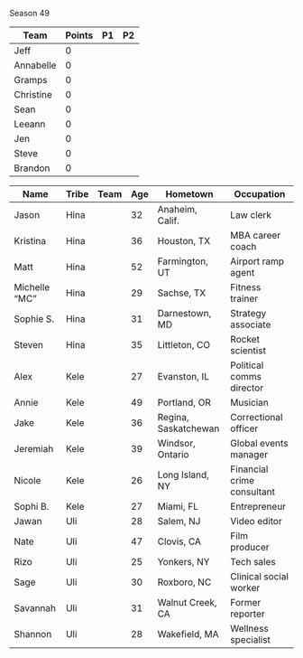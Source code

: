 Season 49

|Team|Points|P1|P2
| -------- | -------- | -------- | -------- |
| Jeff | 0 |  |  |
| Annabelle | 0 |  |  |
| Gramps | 0 |  |  |
| Christine | 0 |  |  |
| Sean | 0 |  |  |
| Leeann | 0  |  |  |
| Jen | 0 |  |  |
| Steve | 0 |  |  |
| Brandon | 0  |  |  |



| Name | Tribe | Team | Age | Hometown | Occupation |
| -------- | -------- | -------- | -------- | ----- | ----- |
|Jason|Hina||32|Anaheim, Calif.|Law clerk|
|Kristina|Hina||36|Houston, TX|MBA career coach|
|Matt|Hina||52|Farmington, UT|Airport ramp agent|
|Michelle “MC”|Hina||29|Sachse, TX|Fitness trainer|
|Sophie S.|Hina||31|Darnestown, MD|Strategy associate|
|Steven|Hina||35|Littleton, CO|Rocket scientist|
|Alex|Kele||27|Evanston, IL|Political comms director|
|Annie|Kele||49|Portland, OR|Musician|
|Jake|Kele||36|Regina, Saskatchewan|Correctional officer|
|Jeremiah|Kele||39|Windsor, Ontario|Global events manager|
|Nicole|Kele||26|Long Island, NY|Financial crime consultant|
|Sophi B.|Kele||27|Miami, FL|Entrepreneur|
|Jawan|Uli||28|Salem, NJ|Video editor|
|Nate|Uli||47|Clovis, CA|Film producer|
|Rizo|Uli||25|Yonkers, NY|Tech sales|
|Sage|Uli||30|Roxboro, NC|Clinical social worker|
|Savannah|Uli||31|Walnut Creek, CA|Former reporter|
|Shannon|Uli||28|Wakefield, MA|Wellness specialist|

